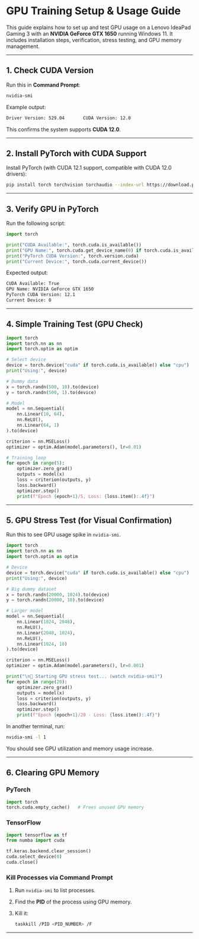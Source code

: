 # GPU Training Setup & Usage Guide

This guide explains how to set up and test GPU usage on a Lenovo IdeaPad Gaming 3 with an **NVIDIA GeForce GTX 1650** running Windows 11. It includes installation steps, verification, stress testing, and GPU memory management.

---

## 1. Check CUDA Version

Run this in **Command Prompt**:

```bash
nvidia-smi
```

Example output:

```cmd
Driver Version: 529.04       CUDA Version: 12.0
```

This confirms the system supports **CUDA 12.0**.

---

## 2. Install PyTorch with CUDA Support

Install PyTorch (with CUDA 12.1 support, compatible with CUDA 12.0 drivers):

```bash
pip install torch torchvision torchaudio --index-url https://download.pytorch.org/whl/cu121
```

---

## 3. Verify GPU in PyTorch

Run the following script:

```python
import torch

print("CUDA Available:", torch.cuda.is_available())
print("GPU Name:", torch.cuda.get_device_name(0) if torch.cuda.is_available() else "No GPU")
print("PyTorch CUDA Version:", torch.version.cuda)
print("Current Device:", torch.cuda.current_device())
```

Expected output:

```cmd
CUDA Available: True
GPU Name: NVIDIA GeForce GTX 1650
PyTorch CUDA Version: 12.1
Current Device: 0
```

---

## 4. Simple Training Test (GPU Check)

```python
import torch
import torch.nn as nn
import torch.optim as optim

# Select device
device = torch.device("cuda" if torch.cuda.is_available() else "cpu")
print("Using:", device)

# Dummy data
x = torch.randn(500, 10).to(device)
y = torch.randn(500, 1).to(device)

# Model
model = nn.Sequential(
    nn.Linear(10, 64),
    nn.ReLU(),
    nn.Linear(64, 1)
).to(device)

criterion = nn.MSELoss()
optimizer = optim.Adam(model.parameters(), lr=0.01)

# Training loop
for epoch in range(5):
    optimizer.zero_grad()
    outputs = model(x)
    loss = criterion(outputs, y)
    loss.backward()
    optimizer.step()
    print(f"Epoch {epoch+1}/5, Loss: {loss.item():.4f}")
```

---

## 5. GPU Stress Test (for Visual Confirmation)

Run this to see GPU usage spike in `nvidia-smi`.

```python
import torch
import torch.nn as nn
import torch.optim as optim

# Device
device = torch.device("cuda" if torch.cuda.is_available() else "cpu")
print("Using:", device)

# Big dummy dataset
x = torch.randn(20000, 1024).to(device)
y = torch.randn(20000, 10).to(device)

# Larger model
model = nn.Sequential(
    nn.Linear(1024, 2048),
    nn.ReLU(),
    nn.Linear(2048, 1024),
    nn.ReLU(),
    nn.Linear(1024, 10)
).to(device)

criterion = nn.MSELoss()
optimizer = optim.Adam(model.parameters(), lr=0.001)

print("\n🚀 Starting GPU stress test... (watch nvidia-smi)")
for epoch in range(20):
    optimizer.zero_grad()
    outputs = model(x)
    loss = criterion(outputs, y)
    loss.backward()
    optimizer.step()
    print(f"Epoch {epoch+1}/20 - Loss: {loss.item():.4f}")
```

In another terminal, run:

```bash
nvidia-smi -l 1
```

You should see GPU utilization and memory usage increase.

---

## 6. Clearing GPU Memory

### PyTorch

```python
import torch
torch.cuda.empty_cache()   # Frees unused GPU memory
```

### TensorFlow

```python
import tensorflow as tf
from numba import cuda

tf.keras.backend.clear_session()
cuda.select_device(0)
cuda.close()
```

### Kill Processes via Command Prompt

1. Run `nvidia-smi` to list processes.
2. Find the **PID** of the process using GPU memory.
3. Kill it:

   ```bash
   taskkill /PID <PID_NUMBER> /F
   ```

---
